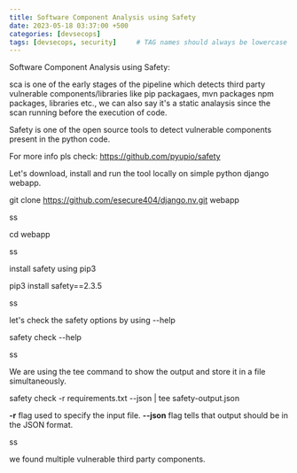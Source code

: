 ```yaml
---
title: Software Component Analysis using Safety
date: 2023-05-18 03:37:00 +500
categories: [devsecops]
tags: [devsecops, security]     # TAG names should always be lowercase
---
```


Software Component Analysis using Safety:

sca is one of the early stages of the pipeline which detects third party vulnerable components/libraries like pip packagaes, mvn packages
npm packages, libraries etc., we can also say it's a static analaysis since the scan running before the execution of code.

Safety is one of the open source tools to detect vulnerable components present in the python code. 

For more info pls check: https://github.com/pyupio/safety


Let's download, install and run the tool locally on simple python django webapp.


git clone https://github.com/esecure404/django.nv.git webapp

ss

cd webapp

ss

install safety using pip3

pip3 install safety==2.3.5

ss

let's check the safety options by using --help

safety check --help

ss

We are using the tee command to show the output and store it in a file simultaneously.

safety check -r requirements.txt --json | tee safety-output.json

**-r** flag used to specify the input file.
**--json** flag tells that output should be in the JSON format.

ss

we found multiple vulnerable third party components. 


